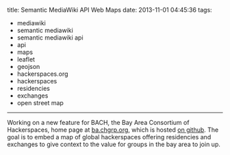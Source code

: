 title: Semantic MediaWiki API Web Maps
date: 2013-11-01 04:45:36
tags:
- mediawiki
- semantic mediawiki
- semantic mediawiki api
- api
- maps
- leaflet
- geojson
- hackerspaces.org
- hackerspaces
- residencies
- exchanges
- open street map
---

Working on a new feature for BACH, the Bay Area Consortium of Hackerspaces, home page at [ba.chgrp.org](http://ba.chgrp.org/), which is hosted [on github](https://github.com/chgrp/ba).
The goal is to embed a map of global hackerspaces offering residencies and exchanges to give context to the value for groups in the bay area to join up.

